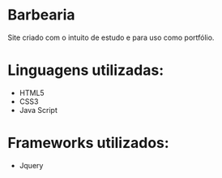 # Barbearia
Site  criado com o intuito de estudo e para uso como portfólio.
#  Linguagens utilizadas:
- HTML5
- CSS3
- Java Script

# Frameworks utilizados:

- Jquery

